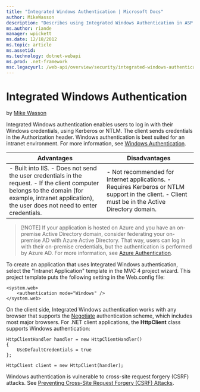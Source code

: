```yaml
---
title: "Integrated Windows Authentication | Microsoft Docs"
author: MikeWasson
description: "Describes using Integrated Windows Authentication in ASP.NET Web API."
ms.author: riande
manager: wpickett
ms.date: 12/18/2012
ms.topic: article
ms.assetid: 
ms.technology: dotnet-webapi
ms.prod: .net-framework
msc.legacyurl: /web-api/overview/security/integrated-windows-authentication
---
```

Integrated Windows Authentication
====================
by [Mike Wasson](https://github.com/MikeWasson)

Integrated Windows authentication enables users to log in with their Windows credentials, using Kerberos or NTLM. The client sends credentials in the Authorization header. Windows authentication is best suited for an intranet environment. For more information, see [Windows Authentication](http://www.iis.net/configreference/system.webserver/security/authentication/windowsauthentication).

| Advantages | Disadvantages |
| --- | --- |
| - Built into IIS. - Does not send the user credentials in the request. - If the client computer belongs to the domain (for example, intranet application), the user does not need to enter credentials. | - Not recommended for Internet applications. - Requires Kerberos or NTLM support in the client. - Client must be in the Active Directory domain. |

> [!NOTE] If your application is hosted on Azure and you have an on-premise Active Directory domain, consider federating your on-premise AD with Azure Active Directory. That way, users can log in with their on-premise credentials, but the authentication is performed by Azure AD. For more information, see [Azure Authentication](../../../visual-studio/overview/2012/windows-azure-authentication.md).


To create an application that uses Integrated Windows authentication, select the "Intranet Application" template in the MVC 4 project wizard. This project template puts the following setting in the Web.config file:

    <system.web>
        <authentication mode="Windows" />
    </system.web>

On the client side, Integrated Windows authentication works with any browser that supports the [Negotiate](http://www.ietf.org/rfc/rfc4559.txt) authentication scheme, which includes most major browsers. For .NET client applications, the **HttpClient** class supports Windows authentication:

    HttpClientHandler handler = new HttpClientHandler()
    {
        UseDefaultCredentials = true
    };
    
    HttpClient client = new HttpClient(handler);

Windows authentication is vulnerable to cross-site request forgery (CSRF) attacks. See [Preventing Cross-Site Request Forgery (CSRF) Attacks](preventing-cross-site-request-forgery-csrf-attacks.md).